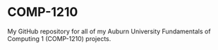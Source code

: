 # COMP-1210
My GitHub repository for all of my Auburn University Fundamentals of Computing 1 (COMP-1210) projects.
